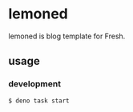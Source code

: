 # lemoned

lemoned is blog template for Fresh.

## usage

### development

```shell
$ deno task start
```
